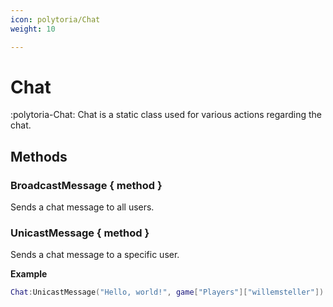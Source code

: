 ```yaml
---
icon: polytoria/Chat
weight: 10

---
```


# Chat

:polytoria-Chat: Chat is a static class used for various actions regarding the chat.

## Methods

### BroadcastMessage { method }
Sends a chat message to all users. 

### UnicastMessage { method }
Sends a chat message to a specific user.

**Example**
```lua
Chat:UnicastMessage("Hello, world!", game["Players"]["willemsteller"])
```

